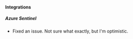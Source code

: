 
#### Integrations
##### Azure Sentinel
- Fixed an issue. Not sure what exactly, but I'm optimistic.
